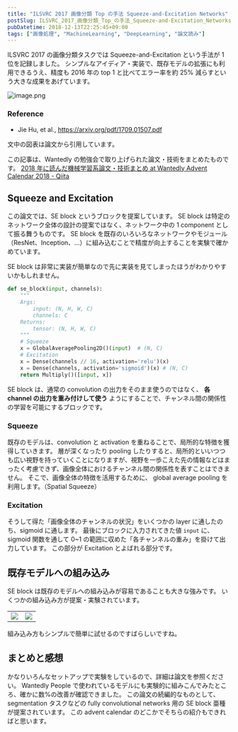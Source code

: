 ```yaml
---
title: "ILSVRC 2017 画像分類 Top の手法 Squeeze-and-Excitation Networks"
postSlug: ILSVRC_2017_画像分類_Top_の手法_Squeeze-and-Excitation_Networks
pubDatetime: 2018-12-13T22:25:45+09:00
tags: ["画像処理", "MachineLearning", "DeepLearning", "論文読み"]
---
```


ILSVRC 2017 の画像分類タスクでは Squeeze-and-Excitation という手法が 1 位を記録しました。
シンプルなアイディア・実装で、既存モデルの拡張にも利用できるうえ、精度も 2016 年の top 1 と比べてエラー率を約 25% 減らすという大きな成果をあげています。

![image.png](https://qiita-image-store.s3.amazonaws.com/0/39030/20b939b8-c65b-ce06-4525-37ccfe19c7a2.png)

### Reference

- Jie Hu, et al., https://arxiv.org/pdf/1709.01507.pdf

文中の図表は論文から引用しています。

この記事は、Wantedly の勉強会で取り上げられた論文・技術をまとめたものです。
[2018 年に読んだ機械学習系論文・技術まとめ at Wantedly Advent Calendar 2018 - Qiita](https://qiita.com/advent-calendar/2018/wantedly_ml)

## Squeeze and Excitation

この論文では、SE block というブロックを提案しています。
SE block は特定のネットワーク全体の設計の提案ではなく、ネットワーク中の 1 component として振る舞うものです。
SE block を既存のいろいろなネットワークやモジュール（ResNet、Inception、...）に組み込むことで精度が向上することを実験で確かめています。

SE block は非常に実装が簡単なので先に実装を見てしまったほうがわかりやすいかもしれません。

```python
def se_block(input, channels):
    """
    Args:
        input: (N, H, W, C)
        channels: C
    Returns:
        tensor: (N, H, W, C)
    """
    # Squeeze
    x = GlobalAveragePooling2D()(input)  # (N, C)
    # Excitation
    x = Dense(channels // 16, activation='relu')(x)
    x = Dense(channels, activation='sigmoid')(x) # (N, C)
    return Multiply()([input, x])
```

SE block は、通常の convolution の出力をそのまま使うのではなく、 **各 channel の出力を重み付けして使う** ようにすることで、チャンネル間の関係性の学習を可能にするブロックです。

### Squeeze

既存のモデルは、convolution と activation を重ねることで、局所的な特徴を獲得していきます。
層が深くなったり pooling したりすると、局所的といいつつも広い視野を持っていくことになりますが、視野を一歩こえた先の情報などはまったく考慮できず、画像全体におけるチャンネル間の関係性を表すことはできません。
そこで、画像全体の特徴を活用するために、 global average pooling を利用します。（Spatial Squeeze）

### Excitation

そうして得た「画像全体のチャンネルの状況」をいくつかの layer に通したのち、sigmoid に通します。
最後にブロックに入力されてきた値 `input` に、 sigmoid 関数を通して 0~1 の範囲に収めた「各チャンネルの重み」を掛けて出力しています。
この部分が Excitation とよばれる部分です。

## 既存モデルへの組み込み

SE block は既存のモデルへの組み込みが容易であることも大きな強みです。
いくつかの組み込み方が提案・実験されています。

<table>
<tr>
<td>
<img src="https://qiita-image-store.s3.amazonaws.com/0/39030/76082379-9db4-4f02-7236-355f6804908b.png">
</td>
<td>
<img src="https://qiita-image-store.s3.amazonaws.com/0/39030/4c3fa967-234c-57ee-36a9-1c15fca7c603.png">
</td>
</tr>
</table>

組み込み方もシンプルで簡単に試せるのですばらしいですね。

## まとめと感想

かなりいろんなセットアップで実験をしているので、詳細は論文を参照ください。
Wantedly People で使われているモデルにも実験的に組みこんでみたところ、確かに数%の改善が確認できました。
この論文の続編的なものとして、segmentation タスクなどの fully convolutional networks 用の SE block 亜種が提案されています。
この advent calendar のどこかでそちらの紹介もできればと思います。
